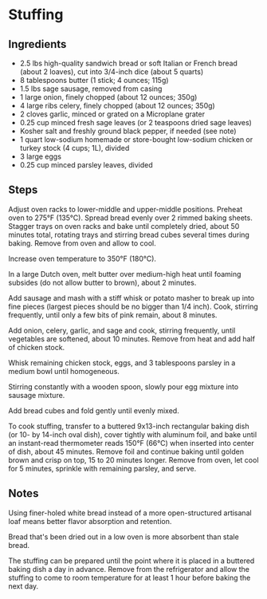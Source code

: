 # Stuffing

## Ingredients

- 2.5 lbs high-quality sandwich bread or soft Italian or French bread (about 2 loaves), cut into 3/4-inch dice (about 5 quarts)
- 8 tablespoons butter (1 stick; 4 ounces; 115g)
- 1.5 lbs sage sausage, removed from casing
- 1 large onion, finely chopped (about 12 ounces; 350g)
- 4 large ribs celery, finely chopped (about 12 ounces; 350g)
- 2 cloves garlic, minced or grated on a Microplane grater
- 0.25 cup minced fresh sage leaves (or 2 teaspoons dried sage leaves)
- Kosher salt and freshly ground black pepper, if needed (see note)
- 1 quart low-sodium homemade or store-bought low-sodium chicken or turkey stock (4 cups; 1L), divided
- 3 large eggs
- 0.25 cup minced parsley leaves, divided

## Steps

Adjust oven racks to lower-middle and upper-middle positions. Preheat oven to 275°F (135°C). Spread bread evenly over 2 rimmed baking sheets. Stagger trays on oven racks and bake until completely dried, about 50 minutes total, rotating trays and stirring bread cubes several times during baking. Remove from oven and allow to cool.

Increase oven temperature to 350°F (180°C).

In a large Dutch oven, melt butter over medium-high heat until foaming subsides (do not allow butter to brown), about 2 minutes.

Add sausage and mash with a stiff whisk or potato masher to break up into fine pieces (largest pieces should be no bigger than 1/4 inch). Cook, stirring frequently, until only a few bits of pink remain, about 8 minutes.

Add onion, celery, garlic, and sage and cook, stirring frequently, until vegetables are softened, about 10 minutes. Remove from heat and add half of chicken stock.

Whisk remaining chicken stock, eggs, and 3 tablespoons parsley in a medium bowl until homogeneous.

Stirring constantly with a wooden spoon, slowly pour egg mixture into sausage mixture.

Add bread cubes and fold gently until evenly mixed.

To cook stuffing, transfer to a buttered 9x13-inch rectangular baking dish (or 10- by 14-inch oval dish), cover tightly with aluminum foil, and bake until an instant-read thermometer reads 150°F (66°C) when inserted into center of dish, about 45 minutes. Remove foil and continue baking until golden brown and crisp on top, 15 to 20 minutes longer. Remove from oven, let cool for 5 minutes, sprinkle with remaining parsley, and serve.

## Notes

Using finer-holed white bread instead of a more open-structured artisanal loaf means better flavor absorption and retention.

Bread that's been dried out in a low oven is more absorbent than stale bread.

The stuffing can be prepared until the point where it is placed in a buttered baking dish a day in advance. Remove from the refrigerator and allow the stuffing to come to room temperature for at least 1 hour before baking the next day.
